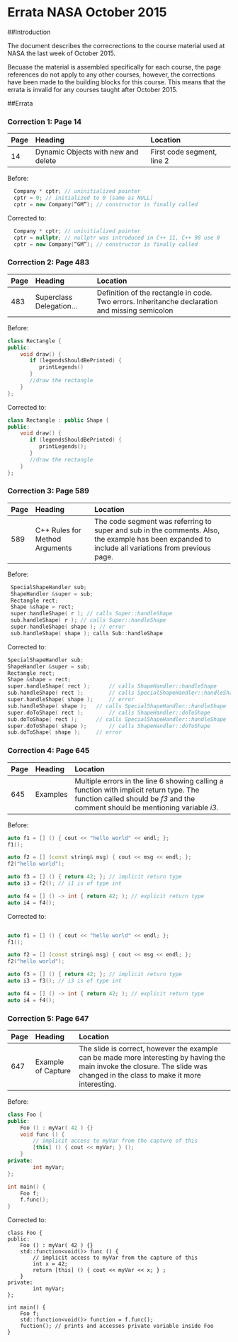 # Errata NASA October 2015

##Introduction

The document describes the correcrections to the course material used at NASA the last week of October 2015. 

Becuase the material is assembled specifically for each course, the page references do not apply to any other courses, however, the corrections have been made to the building blocks for this course. This means that the errata is invalid for any courses taught after October 2015.

##Errata

### Correction 1: Page 14

Page|Heading|Location
----|:-------|:--------
14|Dynamic Objects with new and delete|First code segment, line 2


Before:

```C++
  Company * cptr; // uninitialized pointer
  cptr = 0; // initialized to 0 (same as NULL)
  cptr = new Company(“GM”); // constructor is finally called
```

Corrected to:

```C++
  Company * cptr; // uninitialized pointer
  cptr = nullptr; // nullptr was introduced in C++ 11, C++ 98 use 0
  cptr = new Company(“GM”); // constructor is finally called
```

### Correction 2: Page 483

Page|Heading|Location
----|:-------|:--------
483|Superclass Delegation…|Definition of the rectangle in code. Two errors. Inheritanche declaration and missing semicolon

Before:

```C++
class Rectangle {
public:
    void draw() {
       if (legendsShouldBePrinted) {
          printLegends()
       }
       //draw the rectangle
    }
};
```

Corrected to:

```C++
class Rectangle : public Shape {
public:
    void draw() {
       if (legendsShouldBePrinted) {
          printLegends();
       }
       //draw the rectangle
    }
};
```

### Correction 3: Page 589

Page|Heading|Location
----|:-------|:--------
589|C++ Rules for Method Arguments|The code segment was referring to super and sub in the comments. Also, the example has been expanded to include all variations from previous page.

Before:

```C++
 SpecialShapeHandler sub;
 ShapeHandler &super = sub;
 Rectangle rect;
 Shape &shape = rect;
 super.handleShape( r ); // calls Super::handleShape
 sub.handleShape( r ); // calls Super::handleShape
 super.handleShape( shape ); // error
 sub.handleShape( shape ); calls Sub::handleShape
```

Corrected to:

```C++
SpecialShapeHandler sub;
ShapeHandler &super = sub;
Rectangle rect;
Shape &shape = rect;
super.handleShape( rect );      // calls ShapeHandler::handleShape
sub.handleShape( rect );        // calls SpecialShapeHandler::handleShape
super.handleShape( shape );     // error
sub.handleShape( shape ); 	// calls SpecialShapeHandler::handleShape
super.doToShape( rect );        // calls ShapeHandler::doToShape
sub.doToShape( rect ); 		// calls SpecialShapeHandler::handleShape
super.doToShape( shape );       // calls ShapeHandler::doToShape
sub.doToShape( shape ); 	// error
```

### Correction 4: Page 645

Page|Heading|Location
----|:-------|:--------
645|Examples|Multiple errors in the line 6 showing calling a function with implicit return type. The function called should be _f3_ and the comment should be mentioning variable _i3_.

Before:

```C++
auto f1 = [] () { cout << "hello world" << endl; };
f1();

auto f2 = [] (const string& msg) { cout << msg << endl; };
f2("hello world");

auto f3 = [] () { return 42; }; // implicit return type
auto i3 = f2(); // i1 is of type int

auto f4 = [] () -> int { return 42; ); // explicit return type
auto i4 = f4();
```

Corrected to:

```C++

auto f1 = [] () { cout << "hello world" << endl; };
f1();

auto f2 = [] (const string& msg) { cout << msg << endl; };
f2("hello world");

auto f3 = [] () { return 42; }; // implicit return type
auto i3 = f3(); // i3 is of type int

auto f4 = [] () -> int { return 42; ); // explicit return type
auto i4 = f4();
```
### Correction 5: Page 647

Page|Heading|Location
----|:-------|:--------
647|Example of Capture|The slide is correct, however the example can be made more interesting by having the main invoke the closure. The slide was changed in the class to make it more interesting.

Before:

```C++
class Foo {
public:
    Foo () : myVar( 42 ) {}
    void func () {
        // implicit access to myVar from the capture of this
        [this] () { cout << myVar; } ();
    }
private:
        int myVar;
};

int main() {
    Foo f;
    f.func();
}
```

Corrected to:

```
class Foo {
public:
    Foo () : myVar( 42 ) {}
    std::function<void()> func () {
        // implicit access to myVar from the capture of this
        int x = 42;
        return [this] () { cout << myVar << x; } ;
    }
private:
        int myVar;
};

int main() {
    Foo f;
    std::function<void()> function = f.func();
    fuction(); // prints and accesses private variable inside Foo
}
```